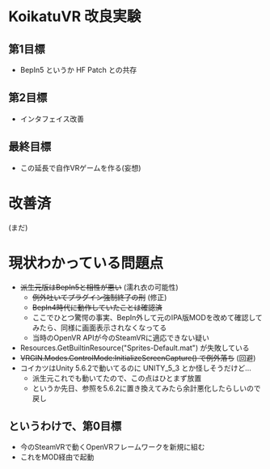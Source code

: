 # KoikatuVR 改良実験

## 第1目標

- BepIn5 というか HF Patch との共存

## 第2目標

- インタフェイス改善

## 最終目標

- この延長で自作VRゲームを作る(妄想)

# 改善済

(まだ)

# 現状わかっている問題点 

- ~~派生元版はBepIn5と相性が悪い~~ (濡れ衣の可能性)
  - ~~例外吐いてプラグイン強制終了の刑~~ (修正)
  - ~~BepIn4時代に動作していたことは確認済~~
  - ここでひとつ驚愕の事実、BepIn外して元のIPA版MODを改めて確認してみたら、同様に画面表示されなくなってる
  - 当時のOpenVR APIが今のSteamVRに適応できない疑い
- Resources.GetBuiltinResource<Material>("Sprites-Default.mat") が失敗している
- ~~VRGIN.Modes.ControlMode:InitializeScreenCapture() で例外落ち~~ (回避)
- コイカツはUnity 5.6.2で動いてるのに UNITY_5_3 とか怪しそうだけど…
  - 派生元これでも動いてたので、この点はひとまず放置
  - というか先日、参照を5.6.2に置き換えてみたら余計悪化したらしいので戻し
  
## というわけで、第0目標

- 今のSteamVRで動くOpenVRフレームワークを新規に組む
- これをMOD経由で起動
